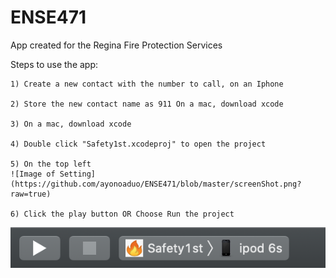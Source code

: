 # ENSE471
App created for the Regina Fire Protection Services

Steps to use the app:

	1) Create a new contact with the number to call, on an Iphone
  
	2) Store the new contact name as 911 On a mac, download xcode
  
 	3) On a mac, download xcode
  
	4) Double click "Safety1st.xcodeproj" to open the project
  
	5) On the top left 
	![Image of Setting](https://github.com/ayonoaduo/ENSE471/blob/master/screenShot.png?raw=true)
	
	6) Click the play button OR Choose Run the project
![](screenShot.png)
